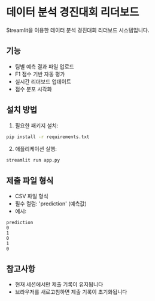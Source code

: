 # 데이터 분석 경진대회 리더보드

Streamlit을 이용한 데이터 분석 경진대회 리더보드 시스템입니다.

## 기능

- 팀별 예측 결과 파일 업로드
- F1 점수 기반 자동 평가
- 실시간 리더보드 업데이트
- 점수 분포 시각화

## 설치 방법

1. 필요한 패키지 설치:
```bash
pip install -r requirements.txt
```

2. 애플리케이션 실행:
```bash
streamlit run app.py
```

## 제출 파일 형식

- CSV 파일 형식
- 필수 컬럼: 'prediction' (예측값)
- 예시:
```csv
prediction
0
1
0
1
0
```

## 참고사항

- 현재 세션에서만 제출 기록이 유지됩니다
- 브라우저를 새로고침하면 제출 기록이 초기화됩니다 